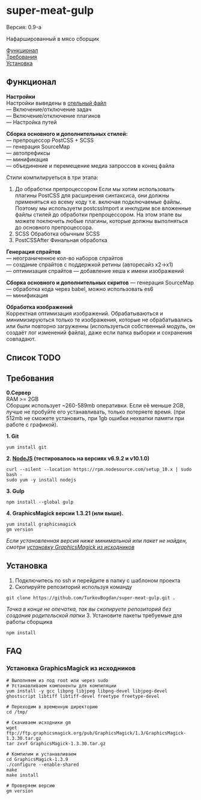 # super-meat-gulp
Версия: 0.9-a

Нафаршированный в мясо сборщик

[Функционал](#Функционал)<br>
[Требования](#Требования)<br>
[Установка](#Установка)


## Функционал
**Настройки**<br>
Настройки выведены в [отельный файл](https://github.com/TurkovBogdan/super-meat-gulp/blob/master/.gulp/gulpconf.js)<br>
— Включение/отключение задач<br>
— Включение/отключение плагинов<br>
— Настройка путей<br>

**Сборка основного и дополнительных стилей:**<br>
— препроцессор PostCSS + SCSS<br>
— генерация SourceMap<br>
— автопрефиксы<br>
— минификация<br>
— объединение и перемещение медиа запроссов в конец файла<br>

Стили компилируеться в три этапа: 
1. До обработки препроцессором
Если мы хотим использовать плагины PostCSS для расширения синтаксиса, они должны применяться ко всему коду т.е. включая подключаемые файлы. Поэтому мы используетм postcssImport и инклудим все вложенные файлы стилей до обработки препроцессором. 
На этом этапе вы можете поключить любые плагины, которые должны выполняться до основного препроцессора.
2. SCSS
Обработка обычным SCSS
3. PostCSSAfter
Финальная обработка

**Генерация спрайтов**<br>
— неограниченное кол-во наборов спрайтов<br>
— создание спрайтов с поддержкой ретины (авторесайз x2->x1)<br>
— оптимизация спрайтов
— добавление хеша к имени изображений<br>

**Сборка основного и дополнительных скритов**
— генерация SourceMap<br>
— обработка кода через babel, можно использовать es6<br>
— минификация<br>

**Обработка изображений**<br>
Корректная оптимизация изображений. Обрабатываються и минимизируються только те изображения, которые не обрабатывались или были повторно загруженны (используеться собственный модуль, он создаёт лог изменений файла), даже если папка выборки и сохранения совпадают.

## Список TODO


## Требования
**0.Сервер**<br>
RAM >= 2GB<br>
Cборщик использует ~260-589mb оперативки. Если её меньше 2GB, лучше не пробуйте его устанавливать, только потеряете время.
(при 512mb не сможете установить, при 1gb ошибки нехватки памяти при работе с графикой).

**1. Git**
```
yum install git
```

**2. [NodeJS](https://nodejs.org/en/download/package-manager/) (тестировалось на версиях v6.9.2 и v10.1.0)**
```
curl --silent --location https://rpm.nodesource.com/setup_10.x | sudo bash -
sudo yum -y install nodejs
```

**3. Gulp**
```
npm install --global gulp
```

**4. GraphicsМagick версии 1.3.21 (или выше).**
```
yum install graphicsmagick
gm version
```
*Если установленная версия ниже минимальной или пакет не найден, смотри [установку GraphicsМagick из исходников](#Установка-graphicsМagick-из-исходников)*




## Установка
1. Подключитесь по ssh и перейдите в папку с шаблоном проекта
2. Скопируйте репозиторий используя команду
```
git clone https://github.com/TurkovBogdan/super-meat-gulp.git .
```
*Точка в конце не опечатка, так вы скопируете репозиторий без создания родительской папки*
3. Установите пакеты требуемые для работы сборщика
```
npm install
```


## FAQ
### Установка GraphicsМagick из исходников
```
# Выполняем из под root или через sudo
# Устанавливаем компоненты для компиляции
yum install -y gcc libpng libjpeg libpng-devel libjpeg-devel ghostscript libtiff libtiff-devel freetype freetype-devel

# Переходим в временную директорию
cd /tmp/

# Скачиваем исходники gm
wget ftp://ftp.graphicsmagick.org/pub/GraphicsMagick/1.3/GraphicsMagick-1.3.30.tar.gz
tar zxvf GraphicsMagick-1.3.30.tar.gz

# Компилим и устанавливаем
cd GraphicsMagick-1.3.9
./configure --enable-shared
make
make install

# Проверяем версию
gm version
```

